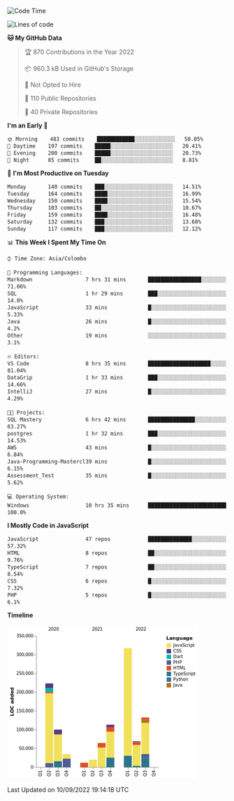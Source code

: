 
<!--START_SECTION:waka-->
![Code Time](http://img.shields.io/badge/Code%20Time-658%20hrs%2045%20mins-blue)

![Lines of code](https://img.shields.io/badge/From%20Hello%20World%20I%27ve%20Written-1%20Million%20lines%20of%20code-blue)

**🐱 My GitHub Data** 

> 🏆 870 Contributions in the Year 2022
 > 
> 📦 960.3 kB Used in GitHub's Storage 
 > 
> 🚫 Not Opted to Hire
 > 
> 📜 110 Public Repositories 
 > 
> 🔑 40 Private Repositories  
 > 
**I'm an Early 🐤** 

```text
🌞 Morning    483 commits    ████████████░░░░░░░░░░░░░   50.05% 
🌆 Daytime    197 commits    █████░░░░░░░░░░░░░░░░░░░░   20.41% 
🌃 Evening    200 commits    █████░░░░░░░░░░░░░░░░░░░░   20.73% 
🌙 Night      85 commits     ██░░░░░░░░░░░░░░░░░░░░░░░   8.81%

```
📅 **I'm Most Productive on Tuesday** 

```text
Monday       140 commits    ███░░░░░░░░░░░░░░░░░░░░░░   14.51% 
Tuesday      164 commits    ████░░░░░░░░░░░░░░░░░░░░░   16.99% 
Wednesday    150 commits    ████░░░░░░░░░░░░░░░░░░░░░   15.54% 
Thursday     103 commits    ██░░░░░░░░░░░░░░░░░░░░░░░   10.67% 
Friday       159 commits    ████░░░░░░░░░░░░░░░░░░░░░   16.48% 
Saturday     132 commits    ███░░░░░░░░░░░░░░░░░░░░░░   13.68% 
Sunday       117 commits    ███░░░░░░░░░░░░░░░░░░░░░░   12.12%

```


📊 **This Week I Spent My Time On** 

```text
⌚︎ Time Zone: Asia/Colombo

💬 Programming Languages: 
Markdown                 7 hrs 31 mins       █████████████████░░░░░░░░   71.06% 
SQL                      1 hr 29 mins        ███░░░░░░░░░░░░░░░░░░░░░░   14.0% 
JavaScript               33 mins             █░░░░░░░░░░░░░░░░░░░░░░░░   5.33% 
Java                     26 mins             █░░░░░░░░░░░░░░░░░░░░░░░░   4.2% 
Other                    19 mins             ░░░░░░░░░░░░░░░░░░░░░░░░░   3.1%

🔥 Editors: 
VS Code                  8 hrs 35 mins       ████████████████████░░░░░   81.04% 
DataGrip                 1 hr 33 mins        ███░░░░░░░░░░░░░░░░░░░░░░   14.66% 
IntelliJ                 27 mins             █░░░░░░░░░░░░░░░░░░░░░░░░   4.29%

🐱‍💻 Projects: 
SQL Mastery              6 hrs 42 mins       ███████████████░░░░░░░░░░   63.27% 
postgres                 1 hr 32 mins        ███░░░░░░░░░░░░░░░░░░░░░░   14.53% 
AWS                      43 mins             █░░░░░░░░░░░░░░░░░░░░░░░░   6.84% 
Java-Programming-Mastercl39 mins             █░░░░░░░░░░░░░░░░░░░░░░░░   6.15% 
Assessment_Test          35 mins             █░░░░░░░░░░░░░░░░░░░░░░░░   5.62%

💻 Operating System: 
Windows                  10 hrs 35 mins      █████████████████████████   100.0%

```

**I Mostly Code in JavaScript** 

```text
JavaScript               47 repos            ██████████████░░░░░░░░░░░   57.32% 
HTML                     8 repos             ██░░░░░░░░░░░░░░░░░░░░░░░   9.76% 
TypeScript               7 repos             ██░░░░░░░░░░░░░░░░░░░░░░░   8.54% 
CSS                      6 repos             █░░░░░░░░░░░░░░░░░░░░░░░░   7.32% 
PHP                      5 repos             █░░░░░░░░░░░░░░░░░░░░░░░░   6.1%

```


**Timeline**

![Chart not found](https://raw.githubusercontent.com/ccweerasinghe1994/ccweerasinghe1994/master/charts/bar_graph.png) 


 Last Updated on 10/09/2022 19:14:18 UTC
<!--END_SECTION:waka-->
